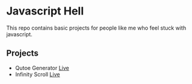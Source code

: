 # Javascript Hell

 
This repo contains basic projects for people like me who feel stuck with javascript. <br>


## Projects

- Qutoe Generator [Live](qutoegenerator.netlify.app)
- Infinity Scroll [Live](infinitiyscroll.netlify.app)


